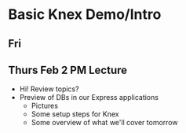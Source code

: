 # Basic Knex Demo/Intro


## Fri
## Thurs Feb 2 PM Lecture

- Hi! Review topics?
- Preview of DBs in our Express applications
  - Pictures
  - Some setup steps for Knex
  - Some overview of what we'll cover tomorrow

